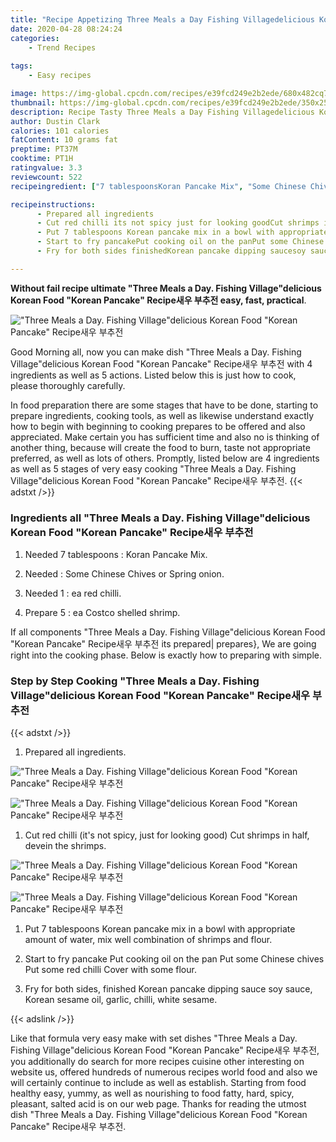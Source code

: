 ```yaml
---
title: "Recipe Appetizing Three Meals a Day Fishing Villagedelicious Korean Food Korean Pancake Recipe "
date: 2020-04-28 08:24:24
categories:
    - Trend Recipes
    
tags:
    - Easy recipes

image: https://img-global.cpcdn.com/recipes/e39fcd249e2b2ede/680x482cq70/three-meals-a-day-fishing-villagedelicious-korean-food-korean-pancake-recipe새우-부추전-recipe-main-photo.jpg
thumbnail: https://img-global.cpcdn.com/recipes/e39fcd249e2b2ede/350x250cq70/three-meals-a-day-fishing-villagedelicious-korean-food-korean-pancake-recipe새우-부추전-recipe-main-photo.jpg
description: Recipe Tasty Three Meals a Day Fishing Villagedelicious Korean Food Korean Pancake Recipe  with 4 ingredients and 5 stages of easy cooking.
author: Dustin Clark
calories: 101 calories
fatContent: 10 grams fat
preptime: PT37M
cooktime: PT1H
ratingvalue: 3.3
reviewcount: 522
recipeingredient: ["7 tablespoonsKoran Pancake Mix", "Some Chinese Chives or Spring onion", "1ea red chilli", "5ea Costco shelled shrimp"]

recipeinstructions: 
      - Prepared all ingredients 
      - Cut red chilli its not spicy just for looking goodCut shrimps in half devein the shrimps 
      - Put 7 tablespoons Korean pancake mix in a bowl with appropriate amount of water mix wellcombination of shrimps and flour 
      - Start to fry pancakePut cooking oil on the panPut some Chinese chivesPut some red chilliCover with some flour 
      - Fry for both sides finishedKorean pancake dipping saucesoy sauce Korean sesame oil garlic chilli white sesame

---
```




**Without fail recipe ultimate &#34;Three Meals a Day. Fishing Village&#34;delicious Korean Food &#34;Korean Pancake&#34; Recipe새우 부추전 easy, fast, practical**. 


![&#34;Three Meals a Day. Fishing Village&#34;delicious Korean Food &#34;Korean Pancake&#34; Recipe새우 부추전](https://img-global.cpcdn.com/recipes/e39fcd249e2b2ede/680x482cq70/three-meals-a-day-fishing-villagedelicious-korean-food-korean-pancake-recipe새우-부추전-recipe-main-photo.jpg "&#34;Three Meals a Day. Fishing Village&#34;delicious Korean Food &#34;Korean Pancake&#34; Recipe새우 부추전")




Good Morning all, now you can make dish &#34;Three Meals a Day. Fishing Village&#34;delicious Korean Food &#34;Korean Pancake&#34; Recipe새우 부추전 with 4 ingredients as well as 5 actions. Listed below this is just how to cook, please thoroughly carefully.

In food preparation there are some stages that have to be done, starting to prepare ingredients, cooking tools, as well as likewise understand exactly how to begin with beginning to cooking prepares to be offered and also appreciated. Make certain you has sufficient time and also no is thinking of another thing, because will create the food to burn, taste not appropriate preferred, as well as lots of others. Promptly, listed below are 4 ingredients as well as 5 stages of very easy cooking &#34;Three Meals a Day. Fishing Village&#34;delicious Korean Food &#34;Korean Pancake&#34; Recipe새우 부추전.
{{< adstxt />}}

### Ingredients all &#34;Three Meals a Day. Fishing Village&#34;delicious Korean Food &#34;Korean Pancake&#34; Recipe새우 부추전


1. Needed 7 tablespoons : Koran Pancake Mix.

1. Needed  : Some Chinese Chives or Spring onion.

1. Needed 1 : ea red chilli.

1. Prepare 5 : ea Costco shelled shrimp.



If all components &#34;Three Meals a Day. Fishing Village&#34;delicious Korean Food &#34;Korean Pancake&#34; Recipe새우 부추전 its prepared| prepares}, We are going right into the cooking phase. Below is exactly how to preparing with simple.

### Step by Step Cooking &#34;Three Meals a Day. Fishing Village&#34;delicious Korean Food &#34;Korean Pancake&#34; Recipe새우 부추전

{{< adstxt />}}


1. Prepared all ingredients.



![&#34;Three Meals a Day. Fishing Village&#34;delicious Korean Food &#34;Korean Pancake&#34; Recipe새우 부추전](https://img-global.cpcdn.com/steps/6b8c265817eb98e1/160x128cq70/three-meals-a-day-fishing-villagedelicious-korean-food-korean-pancake-recipe새우-부추전-recipe-step-1-photo.jpg" "&#34;Three Meals a Day. Fishing Village&#34;delicious Korean Food &#34;Korean Pancake&#34; Recipe새우 부추전")

![&#34;Three Meals a Day. Fishing Village&#34;delicious Korean Food &#34;Korean Pancake&#34; Recipe새우 부추전](https://img-global.cpcdn.com/steps/754a9a86f99245cc/160x128cq70/three-meals-a-day-fishing-villagedelicious-korean-food-korean-pancake-recipe새우-부추전-recipe-step-1-photo.jpg" "&#34;Three Meals a Day. Fishing Village&#34;delicious Korean Food &#34;Korean Pancake&#34; Recipe새우 부추전")



1. Cut red chilli (it&#39;s not spicy, just for looking good)
Cut shrimps in half, devein the shrimps.



![&#34;Three Meals a Day. Fishing Village&#34;delicious Korean Food &#34;Korean Pancake&#34; Recipe새우 부추전](https://img-global.cpcdn.com/steps/23e8c5e6683f274f/160x128cq70/three-meals-a-day-fishing-villagedelicious-korean-food-korean-pancake-recipe새우-부추전-recipe-step-2-photo.jpg" "&#34;Three Meals a Day. Fishing Village&#34;delicious Korean Food &#34;Korean Pancake&#34; Recipe새우 부추전")

![&#34;Three Meals a Day. Fishing Village&#34;delicious Korean Food &#34;Korean Pancake&#34; Recipe새우 부추전](https://img-global.cpcdn.com/steps/8241a20e0b6afa19/160x128cq70/three-meals-a-day-fishing-villagedelicious-korean-food-korean-pancake-recipe새우-부추전-recipe-step-2-photo.jpg" "&#34;Three Meals a Day. Fishing Village&#34;delicious Korean Food &#34;Korean Pancake&#34; Recipe새우 부추전")



1. Put 7 tablespoons Korean pancake mix in a bowl with appropriate amount of water, mix well
combination of shrimps and flour.



1. Start to fry pancake
Put cooking oil on the pan
Put some Chinese chives
Put some red chilli
Cover with some flour.



1. Fry for both sides, finished
Korean pancake dipping sauce
soy sauce, Korean sesame oil, garlic, chilli, white sesame.





{{< adslink />}}

Like that formula very easy make with set dishes &#34;Three Meals a Day. Fishing Village&#34;delicious Korean Food &#34;Korean Pancake&#34; Recipe새우 부추전, you additionally do search for more recipes cuisine other interesting on website us, offered hundreds of numerous recipes world food and also we will certainly continue to include as well as establish. Starting from food healthy easy, yummy, as well as nourishing to food fatty, hard, spicy, pleasant, salted acid is on our web page. Thanks for reading the utmost dish &#34;Three Meals a Day. Fishing Village&#34;delicious Korean Food &#34;Korean Pancake&#34; Recipe새우 부추전.
